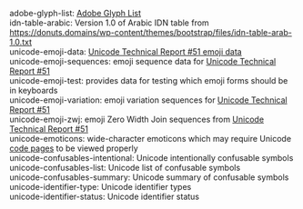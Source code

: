 adobe-glyph-list: [Adobe Glyph List](https://en.wikipedia.org/wiki/Adobe_Glyph_List "Adobe Glyph List")  
idn-table-arabic: Version 1.0 of Arabic IDN table from <https://donuts.domains/wp-content/themes/bootstrap/files/idn-table-arab-1.0.txt>  
unicode-emoji-data: [Unicode Technical Report #51 emoji data](https://unicode.org/Public/emoji/11.0)  
unicode-emoji-sequences: emoji sequence data for [Unicode Technical Report #51](http://unicode.org/reports/tr51/)  
unicode-emoji-test: provides data for testing which emoji forms should be in keyboards  
unicode-emoji-variation: emoji variation sequences for [Unicode Technical Report #51](http://unicode.org/reports/tr51/)  
unicode-emoji-zwj: emoji Zero Width Join sequences from [Unicode Technical Report #51](http://unicode.org/reports/tr51/)  
unicode-emoticons: wide-character emoticons which may require Unicode [code pages](https://en.wikipedia.org/wiki/Code_page) to be viewed properly  
unicode-confusables-intentional: Unicode intentionally confusable symbols  
unicode-confusables-list: Unicode list of confusable symbols  
unicode-confusables-summary: Unicode summary of confusable symbols  
unicode-identifier-type: Unicode identifier types  
unicode-identifier-status: Unicode identifier status  
